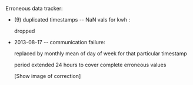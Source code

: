 Erroneous data tracker:

- (9) duplicated timestamps -- NaN vals for kwh :

    dropped

- 2013-08-17 -- communication failure:

    replaced by monthly mean of day of week for that particular timestamp

    period extended 24 hours to cover complete erroneous values

    [Show image of correction]
